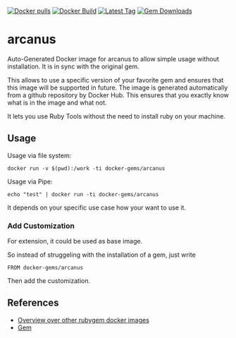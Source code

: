 [![Docker pulls](https://img.shields.io/docker/pulls/rubygem/arcanus.svg)](https://hub.docker.com/r/rubygem/arcanus/)
[![Docker Build](https://img.shields.io/docker/automated/rubygem/arcanus.svg)](https://hub.docker.com/r/rubygem/arcanus/)
[![Latest Tag](https://img.shields.io/github/tag/docker-rubygem/arcanus.svg)](https://hub.docker.com/r/rubygem/arcanus/)
[![Gem Downloads](https://img.shields.io/gem/dt/arcanus.svg)](https://rubygems.org/gems/arcanus/)
# arcanus

Auto-Generated Docker image for arcanus to allow simple usage without installation.
It is in sync with the original gem.

This allows to use a specific version of your favorite gem and ensures that this image will be supported in future.
The image is generated automatically from a github repository by Docker Hub.
This ensures that you exactly know what is in the image and what not.

It lets you use Ruby Tools without the need to install ruby on your machine.

## Usage

Usage via file system:

`docker run -v $(pwd):/work -ti docker-gems/arcanus`

Usage via Pipe:

`echo "test" | docker run -ti docker-gems/arcanus`

It depends on your specific use case how your want to use it.

### Add Customization

For extension, it could be used as base image.

So instead of struggeling with the installation of a gem, just write

`FROM docker-gems/arcanus`

Then add the customization.

## References

 - [Overview over other rubygem docker images](https://github.com/thinkbot/docker-rubygem)
 - [Gem](https://rubygems.org/gems/arcanus/)

